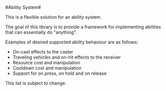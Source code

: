 #Ability System#

This is a flexible solution for an ability system.

The goal of this library is to provide a framework for implementing abilities that can essentially do "anything".

Examples of desired supported ability behaviour are as follows:
- On-cast effects to the caster
- Traveling vehicles and on-hit effects to the receiver
- Resource cost and manipulation
- Cooldown cost and manipulation
- Support for on press, on hold and on release

This list is subject to change.